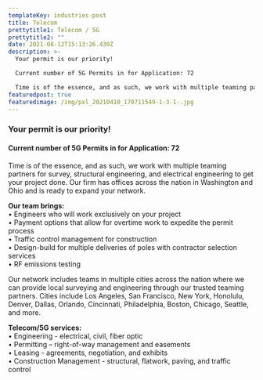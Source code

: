 ```yaml
---
templateKey: industries-post
title: Telecom
prettytitle1: Telecom / 5G
prettytitle2: ""
date: 2021-08-12T15:13:26.430Z
description: >-
  Your permit is our priority!

  Current number of 5G Permits in for Application: 72

  Time is of the essence, and as such, we work with multiple teaming partners for survey, structural engineering, and electrical engineering to get your project done. Our firm has offices across the nation in Washington, Ohio, and Florida and is ready to expand your network.
featuredpost: true
featuredimage: /img/pxl_20210410_170711549-1-3-1-.jpg
---
```

### **Your permit is our priority!**

#### Current number of 5G Permits in for Application: 72

Time is of the essence, and as such, we work with multiple teaming partners for survey, structural engineering, and electrical engineering to get your project done. Our firm has offices across the nation in Washington and Ohio and is ready to expand your network.

**Our team brings:**\
• Engineers who will work exclusively on your project\
• Payment options that allow for overtime work to expedite the permit process\
• Traffic control management for construction\
• Design-build for multiple deliveries of poles with contractor selection services\
• RF emissions testing

Our network includes teams in multiple cities across the nation where we can provide local surveying and engineering through our trusted teaming partners. Cities include Los Angeles, San Francisco, New York, Honolulu, Denver, Dallas, Orlando, Cincinnati, Philadelphia, Boston, Chicago, Seattle, and more.

**Telecom/5G services:**\
• Engineering - electrical, civil, fiber optic\
• Permitting – right-of-way management and easements\
• Leasing - agreements, negotiation, and exhibits\
• Construction Management - structural, flatwork, paving, and traffic control